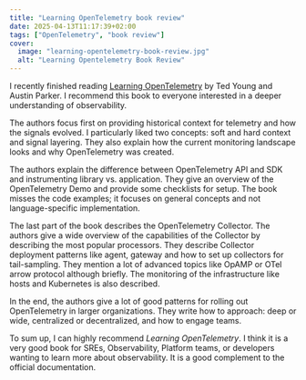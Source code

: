 ```yaml
---
title: "Learning OpenTelemetry book review"
date: 2025-04-13T11:17:39+02:00
tags: ["OpenTelemetry", "book review"]
cover:
  image: "learning-opentelemetry-book-review.jpg"
  alt: "Learning Opentelemetry Book Review"
---
```


I recently finished reading [Learning OpenTelemetry](https://learning.oreilly.com/library/view/learning-opentelemetry/9781098147174/) by Ted Young and Austin Parker. I recommend this book to everyone interested in a deeper understanding of observability.

The authors focus first on providing historical context for telemetry and how the signals evolved. I particularly liked two concepts: soft and hard context and signal layering. They also explain how the current monitoring landscape looks and why OpenTelemetry was created.

The authors explain the difference between OpenTelemetry API and SDK and instrumenting library vs. application. They give an overview of the OpenTelemetry Demo and provide some checklists for setup. The book misses the code examples; it focuses on general concepts and not language-specific implementation.

The last part of the book describes the OpenTelemetry Collector. The authors give a wide overview of the capabilities of the Collector by describing the most popular processors. They describe Collector deployment patterns like agent, gateway and how to set up collectors for tail-sampling. They mention a lot of advanced topics like OpAMP or OTel arrow protocol although briefly. The monitoring of the infrastructure like hosts and Kubernetes is also described.

In the end, the authors give a lot of good patterns for rolling out OpenTelemetry in larger organizations. They write how to approach: deep or wide, centralized or decentralized, and how to engage teams.

To sum up, I can highly recommend *Learning OpenTelemetry*. I think it is a very good book for SREs, Observability, Platform teams, or developers wanting to learn more about observability. It is a good complement to the official documentation.